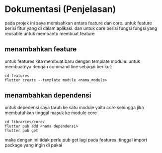 # Dokumentasi (Penjelasan)

pada projek ini saya memisahkan antara feature dan core. untuk feature berisi fitur yang di dalam aplikasi. dan untuk core berisi fungsi fungsi yang reusable untuk membantu membuat feature

## menambahkan feature

untuk features kita membuat baru dengan template module. untuk membuatnya dengan command line sebagai berikut:

```shell
cd features
flutter create --template module <nama_module>
```

## menambahkan dependensi

untuk depedensi saya taruh ke satu module yaitu core sehingga jika membutuhkan tinggal masuk ke module core

```shell
cd libraries/core/
flutter pub add <nama dependensi>
flutter pub get
```

maka dengan ini tidak perlu pub get lagi pada features. tinggal import package yang ingin di pakai
